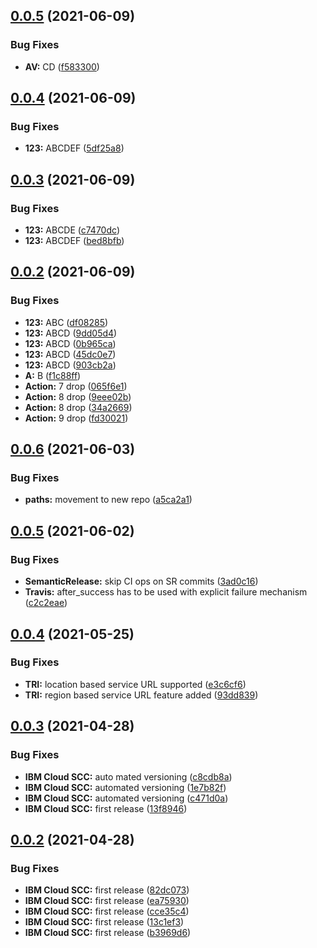 ## [0.0.5](https://github.com/gary1998/gh-actions-demo/compare/v0.0.4...v0.0.5) (2021-06-09)


### Bug Fixes

* **AV:** CD ([f583300](https://github.com/gary1998/gh-actions-demo/commit/f58330093960fa97ce8b0948142c2b7bb6e428e1))

## [0.0.4](https://github.com/gary1998/gh-actions-demo/compare/v0.0.3...v0.0.4) (2021-06-09)


### Bug Fixes

* **123:** ABCDEF ([5df25a8](https://github.com/gary1998/gh-actions-demo/commit/5df25a81822cf5775de23f40f1bcafa04c0ed55e))

## [0.0.3](https://github.com/gary1998/gh-actions-demo/compare/v0.0.2...v0.0.3) (2021-06-09)


### Bug Fixes

* **123:** ABCDE ([c7470dc](https://github.com/gary1998/gh-actions-demo/commit/c7470dc2233ac0256b7b38a3c134b592d23a3976))
* **123:** ABCDEF ([bed8bfb](https://github.com/gary1998/gh-actions-demo/commit/bed8bfbdf7e909012f401f85193cd1b21497d093))

## [0.0.2](https://github.com/gary1998/gh-actions-demo/compare/v0.0.1...v0.0.2) (2021-06-09)


### Bug Fixes

* **123:** ABC ([df08285](https://github.com/gary1998/gh-actions-demo/commit/df0828571b4543138d5f756c64bdf8eb691672a0))
* **123:** ABCD ([9dd05d4](https://github.com/gary1998/gh-actions-demo/commit/9dd05d49a4eac35853d54bef7f2b53beee7fc971))
* **123:** ABCD ([0b965ca](https://github.com/gary1998/gh-actions-demo/commit/0b965ca194dcb0231d591d7a118ffd99fc91fc03))
* **123:** ABCD ([45dc0e7](https://github.com/gary1998/gh-actions-demo/commit/45dc0e76b6c91db259f0f26f59afec38331bbbb8))
* **123:** ABCD ([903cb2a](https://github.com/gary1998/gh-actions-demo/commit/903cb2af64ca6d48fb45a3eb41b89ee712e4b85e))
* **A:** B ([f1c88ff](https://github.com/gary1998/gh-actions-demo/commit/f1c88ff5f0c761e435648e6e7f291ac8ddb189b3))
* **Action:** 7 drop ([065f6e1](https://github.com/gary1998/gh-actions-demo/commit/065f6e1ed1fc0457fbebdd1098bf9b61f8848c65))
* **Action:** 8 drop ([9eee02b](https://github.com/gary1998/gh-actions-demo/commit/9eee02b8bf8c81b61632a3d8df7c9ca09ac65a65))
* **Action:** 8 drop ([34a2669](https://github.com/gary1998/gh-actions-demo/commit/34a26694454ac19aa1f1a289e256209a315a815c))
* **Action:** 9 drop ([fd30021](https://github.com/gary1998/gh-actions-demo/commit/fd30021a35db1395d2ad6037263326595aeaa481))

## [0.0.6](https://github.com/ibm/scc-go-sdk/compare/v0.0.5...v0.0.6) (2021-06-03)


### Bug Fixes

* **paths:** movement to new repo ([a5ca2a1](https://github.com/ibm/scc-go-sdk/commit/a5ca2a1a745f9a2c5271e18721abf7cad1e3a146))

## [0.0.5](https://github.com/ibm-cloud-security/scc-go-sdk/compare/v0.0.4...v0.0.5) (2021-06-02)


### Bug Fixes

* **SemanticRelease:** skip CI ops on SR commits ([3ad0c16](https://github.com/ibm-cloud-security/scc-go-sdk/commit/3ad0c16a78db76fc8cbff87accc7989bfbcef09b))
* **Travis:** after_success has to be used with explicit failure mechanism ([c2c2eae](https://github.com/ibm-cloud-security/scc-go-sdk/commit/c2c2eae5c51b4c26d8eddb443b430f2bba8dc575))

## [0.0.4](https://github.com/ibm-cloud-security/scc-go-sdk/compare/v0.0.3...v0.0.4) (2021-05-25)


### Bug Fixes

* **TRI:** location based service URL supported ([e3c6cf6](https://github.com/ibm-cloud-security/scc-go-sdk/commit/e3c6cf69b78193e3d89edf119ab10d67c161d0a8))
* **TRI:** region based service URL feature added ([93dd839](https://github.com/ibm-cloud-security/scc-go-sdk/commit/93dd839113eaecc61b3b4fab3f22aac519411085))

## [0.0.3](https://github.com/ibm-cloud-security/scc-go-sdk/compare/v0.0.2...v0.0.3) (2021-04-28)


### Bug Fixes

* **IBM Cloud SCC:** auto mated versioning ([c8cdb8a](https://github.com/ibm-cloud-security/scc-go-sdk/commit/c8cdb8af2b9bf1b5e95bc3ee90994df6ec50c135))
* **IBM Cloud SCC:** automated versioning ([1e7b82f](https://github.com/ibm-cloud-security/scc-go-sdk/commit/1e7b82fb3a83c6c5ecd4bbcfd1bc5cc18578064a))
* **IBM Cloud SCC:** automated versioning ([c471d0a](https://github.com/ibm-cloud-security/scc-go-sdk/commit/c471d0aa87ff97d8d42df40dac35bb2436f96c69))
* **IBM Cloud SCC:** first release ([13f8946](https://github.com/ibm-cloud-security/scc-go-sdk/commit/13f8946cc8809edf70fe60f6d16592570bd3367c))

## [0.0.2](https://github.com/ibm-cloud-security/scc-go-sdk/compare/v0.0.1...v0.0.2) (2021-04-28)


### Bug Fixes

* **IBM Cloud SCC:** first release ([82dc073](https://github.com/ibm-cloud-security/scc-go-sdk/commit/82dc073980507531748a3a985d12b37a5af43019))
* **IBM Cloud SCC:** first release ([ea75930](https://github.com/ibm-cloud-security/scc-go-sdk/commit/ea7593003ff2886684f18a69fd5d5c0b60cb82c0))
* **IBM Cloud SCC:** first release ([cce35c4](https://github.com/ibm-cloud-security/scc-go-sdk/commit/cce35c439b4ff5481ac5beee8a9ec70182575990))
* **IBM Cloud SCC:** first release ([13c1ef3](https://github.com/ibm-cloud-security/scc-go-sdk/commit/13c1ef33a88458fd07e8e1fbdd463d6b0f000b9f))
* **IBM Cloud SCC:** first release ([b3969d6](https://github.com/ibm-cloud-security/scc-go-sdk/commit/b3969d607313499e4007900ac8e5d3d6875def58))
